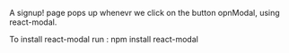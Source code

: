 A signup! page pops up whenevr we click on the button opnModal, using react-modal.

To install react-modal 
run : npm install react-modal
